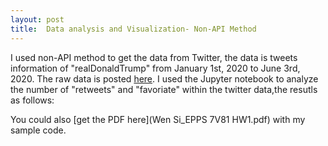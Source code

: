 ```yaml
---
layout: post
title:  Data analysis and Visualization- Non-API Method
---
```


I used non-API method to get the data from Twitter, the data is tweets information of "realDonaldTrump" from January 1st, 2020 to June 3rd, 2020. The raw data is posted [here](realdt.csv).
I used the Jupyter notebook to analyze the number of "retweets" and "favoriate" within the twitter data,the resutls as follows:
[](realdt.png)

You could also [get the PDF here](Wen Si_EPPS 7V81 HW1.pdf) with my sample code. 

